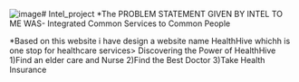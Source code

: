 ![image](https://github.com/Syedadeebhussain/Intel_project/assets/142711718/3bba19f3-3665-4f6f-8d04-ea44f131bad2)# Intel_project
*The  PROBLEM STATEMENT GIVEN BY INTEL TO ME WAS-
Integrated Common Services to Common People     

*Based on this website i have design a website name HealthHive whichh is one stop for healthcare services>
Discovering the Power of HealthHive
1)Find an elder care and Nurse
2)Find the Best Doctor
3)Take Health Insurance





